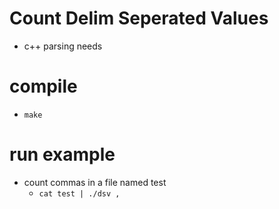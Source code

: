 # Count Delim Seperated Values

* c++ parsing needs

# compile
* ````make````

# run example
* count commas in a file named test
    * ````cat test | ./dsv ,````
